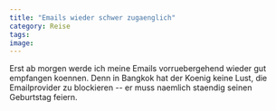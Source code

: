 ```yaml
---
title: "Emails wieder schwer zugaenglich"
category: Reise
tags: 
image: 
---
```


Erst ab morgen werde ich meine Emails vorruebergehend wieder gut empfangen koennen. Denn in Bangkok hat der Koenig keine Lust, die Emailprovider zu blockieren -- er muss naemlich staendig seinen Geburtstag feiern.

